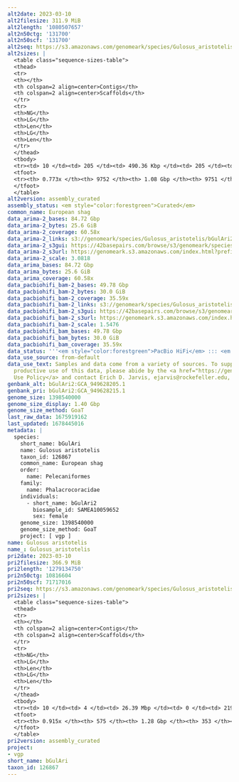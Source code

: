 ```yaml
---
alt2date: 2023-03-10
alt2filesize: 311.9 MiB
alt2length: '1080507657'
alt2n50ctg: '131700'
alt2n50scf: '131700'
alt2seq: https://s3.amazonaws.com/genomeark/species/Gulosus_aristotelis/bGulAri2/assembly_curated/bGulAri2.alt.cur.20230310.fasta.gz
alt2sizes: |
  <table class="sequence-sizes-table">
  <thead>
  <tr>
  <th></th>
  <th colspan=2 align=center>Contigs</th>
  <th colspan=2 align=center>Scaffolds</th>
  </tr>
  <tr>
  <th>NG</th>
  <th>LG</th>
  <th>Len</th>
  <th>LG</th>
  <th>Len</th>
  </tr>
  </thead>
  <tbody>
  <tr><td> 10 </td><td> 205 </td><td> 490.36 Kbp </td><td> 205 </td><td> 490.36 Kbp </td></tr><tr><td> 20 </td><td> 562 </td><td> 326.46 Kbp </td><td> 562 </td><td> 326.46 Kbp </td></tr><tr><td> 30 </td><td> 1061 </td><td> 243.53 Kbp </td><td> 1061 </td><td> 243.53 Kbp </td></tr><tr><td> 40 </td><td> 1727 </td><td> 183.60 Kbp </td><td> 1727 </td><td> 183.60 Kbp </td></tr><tr style="background-color:#cccccc;"><td> 50 </td><td> 2623 </td><td> 131.70 Kbp </td><td> 2623 </td><td> 131.70 Kbp </td></tr><tr><td> 60 </td><td> 3942 </td><td> 84.47 Kbp </td><td> 3942 </td><td> 84.47 Kbp </td></tr><tr><td> 70 </td><td> 6259 </td><td> 41.99 Kbp </td><td> 6259 </td><td> 41.99 Kbp </td></tr><tr><td> 80 </td><td> 0 </td><td>  </td><td> 0 </td><td>  </td></tr><tr><td> 90 </td><td> 0 </td><td>  </td><td> 0 </td><td>  </td></tr><tr><td> 100 </td><td> 0 </td><td>  </td><td> 0 </td><td>  </td></tr></tbody>
  <tfoot>
  <tr><th> 0.773x </th><th> 9752 </th><th> 1.08 Gbp </th><th> 9751 </th><th> 1.08 Gbp </th></tr>
  </tfoot>
  </table>
alt2version: assembly_curated
assembly_status: <em style="color:forestgreen">Curated</em>
common_name: European shag
data_arima-2_bases: 84.72 Gbp
data_arima-2_bytes: 25.6 GiB
data_arima-2_coverage: 60.58x
data_arima-2_links: s3://genomeark/species/Gulosus_aristotelis/bGulAri2/genomic_data/arima/<br>
data_arima-2_s3gui: https://42basepairs.com/browse/s3/genomeark/species/Gulosus_aristotelis/bGulAri2/genomic_data/arima/
data_arima-2_s3url: https://genomeark.s3.amazonaws.com/index.html?prefix=species/Gulosus_aristotelis/bGulAri2/genomic_data/arima/
data_arima-2_scale: 3.0818
data_arima_bases: 84.72 Gbp
data_arima_bytes: 25.6 GiB
data_arima_coverage: 60.58x
data_pacbiohifi_bam-2_bases: 49.78 Gbp
data_pacbiohifi_bam-2_bytes: 30.0 GiB
data_pacbiohifi_bam-2_coverage: 35.59x
data_pacbiohifi_bam-2_links: s3://genomeark/species/Gulosus_aristotelis/bGulAri2/genomic_data/pacbio_hifi/<br>
data_pacbiohifi_bam-2_s3gui: https://42basepairs.com/browse/s3/genomeark/species/Gulosus_aristotelis/bGulAri2/genomic_data/pacbio_hifi/
data_pacbiohifi_bam-2_s3url: https://genomeark.s3.amazonaws.com/index.html?prefix=species/Gulosus_aristotelis/bGulAri2/genomic_data/pacbio_hifi/
data_pacbiohifi_bam-2_scale: 1.5476
data_pacbiohifi_bam_bases: 49.78 Gbp
data_pacbiohifi_bam_bytes: 30.0 GiB
data_pacbiohifi_bam_coverage: 35.59x
data_status: '''<em style="color:forestgreen">PacBio HiFi</em> ::: <em style="color:forestgreen">Arima</em>'''
data_use_source: from-default
data_use_text: Samples and data come from a variety of sources. To support fair and
  productive use of this data, please abide by the <a href="https://genome10k.soe.ucsc.edu/data-use-policies/">Data
  Use Policy</a> and contact Erich D. Jarvis, ejarvis@rockefeller.edu, with any questions.
genbank_alt: bGulAri2:GCA_949628205.1
genbank_pri: bGulAri2:GCA_949628215.1
genome_size: 1398540000
genome_size_display: 1.40 Gbp
genome_size_method: GoaT
last_raw_data: 1675919162
last_updated: 1678445016
metadata: |
  species:
    short_name: bGulAri
    name: Gulosus aristotelis
    taxon_id: 126867
    common_name: European shag
    order:
      name: Pelecaniformes
    family:
      name: Phalacrocoracidae
    individuals:
      - short_name: bGulAri2
        biosample_id: SAMEA10059652
        sex: female
    genome_size: 1398540000
    genome_size_method: GoaT
    project: [ vgp ]
name: Gulosus aristotelis
name_: Gulosus_aristotelis
pri2date: 2023-03-10
pri2filesize: 366.9 MiB
pri2length: '1279134750'
pri2n50ctg: 10816604
pri2n50scf: 71717016
pri2seq: https://s3.amazonaws.com/genomeark/species/Gulosus_aristotelis/bGulAri2/assembly_curated/bGulAri2.pri.cur.20230310.fasta.gz
pri2sizes: |
  <table class="sequence-sizes-table">
  <thead>
  <tr>
  <th></th>
  <th colspan=2 align=center>Contigs</th>
  <th colspan=2 align=center>Scaffolds</th>
  </tr>
  <tr>
  <th>NG</th>
  <th>LG</th>
  <th>Len</th>
  <th>LG</th>
  <th>Len</th>
  </tr>
  </thead>
  <tbody>
  <tr><td> 10 </td><td> 4 </td><td> 26.39 Mbp </td><td> 0 </td><td> 219.24 Mbp </td></tr><tr><td> 20 </td><td> 10 </td><td> 20.03 Mbp </td><td> 1 </td><td> 168.56 Mbp </td></tr><tr><td> 30 </td><td> 17 </td><td> 17.00 Mbp </td><td> 2 </td><td> 131.34 Mbp </td></tr><tr><td> 40 </td><td> 26 </td><td> 13.73 Mbp </td><td> 3 </td><td> 84.76 Mbp </td></tr><tr style="background-color:#cccccc;"><td> 50 </td><td> 38 </td><td style="background-color:#88ff88;"> 10.82 Mbp </td><td> 5 </td><td style="background-color:#88ff88;"> 71.72 Mbp </td></tr><tr><td> 60 </td><td> 53 </td><td> 8.36 Mbp </td><td> 7 </td><td> 55.81 Mbp </td></tr><tr><td> 70 </td><td> 72 </td><td> 6.04 Mbp </td><td> 10 </td><td> 31.35 Mbp </td></tr><tr><td> 80 </td><td> 107 </td><td> 2.90 Mbp </td><td> 16 </td><td> 17.37 Mbp </td></tr><tr><td> 90 </td><td> 269 </td><td> 202.31 Kbp </td><td> 82 </td><td> 292.31 Kbp </td></tr><tr><td> 100 </td><td> 0 </td><td>  </td><td> 0 </td><td>  </td></tr></tbody>
  <tfoot>
  <tr><th> 0.915x </th><th> 575 </th><th> 1.28 Gbp </th><th> 353 </th><th> 1.28 Gbp </th></tr>
  </tfoot>
  </table>
pri2version: assembly_curated
project:
- vgp
short_name: bGulAri
taxon_id: 126867
---
```

